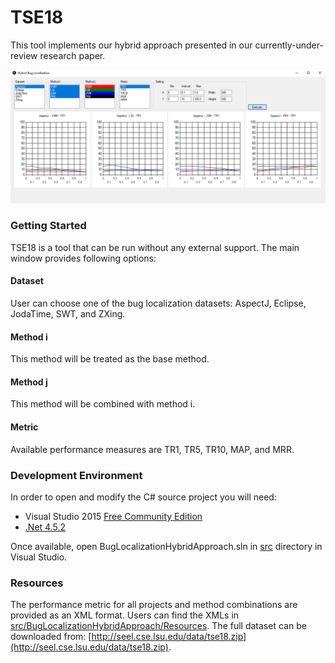 # TSE18
This tool implements our hybrid approach presented in our currently-under-review research paper.  

![ScreenShot](https://github.com/seelprojects/TSE18/blob/master/src/image.png)

### Getting Started
TSE18 is a tool that can be run without any external support. The main window provides following options:

#### Dataset
User can choose one of the bug localization datasets: AspectJ, Eclipse, JodaTime, SWT, and ZXing.

#### Method i
This method will be treated as the base method.

#### Method j
This method will be combined with method i.

#### Metric
Available performance measures are TR1, TR5, TR10, MAP, and MRR.

### Development Environment
In order to open and modify the C# source project you will need:
- Visual Studio 2015 [Free Community Edition](https://www.visualstudio.com/en-us/products/visual-studio-community-vs.aspx)
- [.Net 4.5.2](https://support.microsoft.com/en-us/kb/2901907)

Once available, open BugLocalizationHybridApproach.sln in [src](src/) directory in Visual Studio.

### Resources
The performance metric for all projects and method combinations are provided as an XML format. Users can find the XMLs in [src/BugLocalizationHybridApproach/Resources](src/BugLocalizationHybridApproach/Resources/). The full dataset can be downloaded from: [http://seel.cse.lsu.edu/data/tse18.zip](http://seel.cse.lsu.edu/data/tse18.zip).
